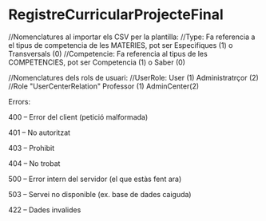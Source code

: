 # RegistreCurricularProjecteFinal
//Nomenclatures al importar els CSV per la plantilla:
//Type: Fa referencia a el tipus de competencia de les MATERIES, pot ser Especifiques (1) o Transversals (0)
//Competencie: Fa referencia al tipus de les COMPETENCIES, pot ser Competencia (1) o Saber (0) 

//Nomenclatures dels rols de usuari:
//UserRole: User (1) Administratrçor (2)
//Role "UserCenterRelation" Professor (1) AdminCenter(2)



Errors:

400 – Error del client (petició malformada)

401 – No autoritzat

403 – Prohibit

404 – No trobat

500 – Error intern del servidor (el que estàs fent ara)

503 – Servei no disponible (ex. base de dades caiguda)

422 – Dades invalides